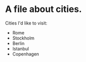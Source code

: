 A file about cities.
======================
Cities I'd like to visit:
* Rome
* Stockholm
* Berlin
* Istanbul
* Copenhagen
